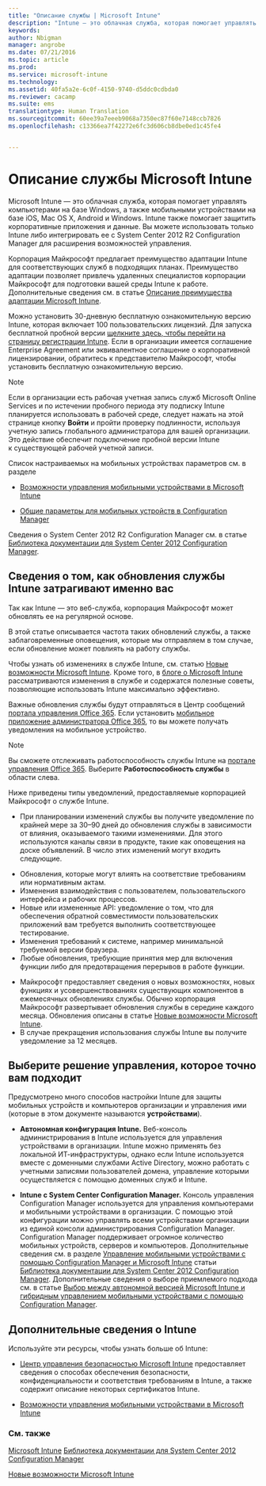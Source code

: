 ```yaml
---
title: "Описание службы | Microsoft Intune"
description: "Intune — это облачная служба, которая помогает управлять компьютерами с Windows, а также мобильными устройствами на базе iOS, Mac OS X, Android и Windows."
keywords: 
author: Nbigman
manager: angrobe
ms.date: 07/21/2016
ms.topic: article
ms.prod: 
ms.service: microsoft-intune
ms.technology: 
ms.assetid: 40fa5a2e-6c0f-4150-9740-d5ddc0cdbda0
ms.reviewer: cacamp
ms.suite: ems
translationtype: Human Translation
ms.sourcegitcommit: 60ee39a7eeeb9068a7350ec87f60e7148ccb7826
ms.openlocfilehash: c13366ea7f42272e6fc3d606cb8dbe0ed1c45fe4


---
```


# Описание службы Microsoft Intune

Microsoft Intune — это облачная служба, которая помогает управлять компьютерами на базе Windows, а также мобильными устройствами на базе iOS, Mac OS X, Android и Windows. Intune также помогает защитить корпоративные приложения и данные. Вы можете использовать только Intune либо интегрировать ее с System Center 2012 R2 Configuration Manager для расширения возможностей управления.

Корпорация Майкрософт предлагает преимущество адаптации Intune для соответствующих служб в подходящих планах. Преимущество адаптации позволяет привлечь удаленных специалистов корпорации Майкрософт для подготовки вашей среды Intune к работе. Дополнительные сведения см. в статье [Описание преимущества адаптации Microsoft Intune](http://go.microsoft.com/fwlink/?LinkId=619281).

Можно установить 30-дневную бесплатную ознакомительную версию Intune, которая включает 100 пользовательских лицензий. Для запуска бесплатной пробной версии [щелкните здесь, чтобы перейти на страницу регистрации Intune](http://www.microsoft.com/en-us/server-cloud/products/microsoft-intune/). Если в организации имеется соглашение Enterprise Agreement или эквивалентное соглашение о корпоративной лицензировании, обратитесь к представителю Майкрософт, чтобы установить бесплатную ознакомительную версию.

> [!NOTE]
> Если в организации есть рабочая учетная запись служб Microsoft Online Services и по истечении пробного периода эту подписку Intune планируется использовать в рабочей среде, следует нажать на этой странице кнопку **Войти** и пройти проверку подлинности, используя учетную запись глобального администратора для вашей организации. Это действие обеспечит подключение пробной версии Intune к существующей рабочей учетной записи.

Список настраиваемых на мобильных устройствах параметров см. в разделе

-   [Возможности управления мобильными устройствами в Microsoft Intune](/intune/get-started/mobile-device-management-capabilities-in-microsoft-intune)

-   [Общие параметры для мобильных устройств в Configuration Manager](https://technet.microsoft.com/library/dn376523.aspx)

Сведения о System Center 2012 R2 Configuration Manager см. в статье [Библиотека документации для System Center 2012 Configuration Manager](https://technet.microsoft.com/library/gg682041.aspx).

## Сведения о том, как обновления службы Intune затрагивают именно вас
Так как Intune — это веб-служба, корпорация Майкрософт может обновлять ее на регулярной основе.

В этой статье описывается частота таких обновлений службы, а также заблаговременные оповещения, которые мы отправляем в том случае, если обновление может повлиять на работу службы.

Чтобы узнать об изменениях в службе Intune, см. статью [Новые возможности Microsoft Intune](/intune/deploy-use/Whats-new-in-microsoft-intune.md). Кроме того, в [блоге о Microsoft Intune](http://blogs.technet.com/b/microsoftintune/) рассматриваются изменения в службе и содержатся полезные советы, позволяющие использовать Intune максимально эффективно.

Важные обновления службы будут отправляться в Центр сообщений [портала управления Office 365](https://portal.office.com/Admin/Default.aspx). Если установить [мобильное приложение администратора Office 365](https://support.office.com/article/Office-365-Admin-Mobile-App-e16f6421-2a1a-4142-bf9d-9846600a060a), то вы можете получать уведомления на мобильное устройство.

> [!NOTE]
> Вы сможете отслеживать работоспособность службы Intune на [портале управления Office 365](https://portal.office.com/Admin/Default.aspx). Выберите **Работоспособность службы** в области слева.  

Ниже приведены типы уведомлений, предоставляемые корпорацией Майкрософт о службе Intune.
-   При планировании изменений службы вы получите уведомление по крайней мере за 30–90 дней до обновления службы в зависимости от влияния, оказываемого такими изменениями. Для этого используются каналы связи в продукте, такие как оповещения на доске объявлений. В число этих изменений могут входить следующие.
* Обновления, которые могут влиять на соответствие требованиям или нормативным актам.
* Изменения взаимодействия с пользователем, пользовательского интерфейса и рабочих процессов.
* Новые или измененные API: уведомление о том, что для обеспечения обратной совместимости пользовательских приложений вам требуется выполнить соответствующее тестирование.
* Изменения требований к системе, например минимальной требуемой версии браузера.
* Любые обновления, требующие принятия мер для включения функции либо для предотвращения перерывов в работе функции.
-   Майкрософт предоставляет сведения о новых возможностях, новых функциях и усовершенствованиях существующих компонентов в ежемесячных обновлениях службы. Обычно корпорация Майкрософт развертывает обновления службы в середине каждого месяца. Обновления описаны в статье [Новые возможности Microsoft Intune](/intune/deploy-use/whats-new-in-microsoft-intune).
-   В случае прекращения использования службы Intune вы получите уведомление за 12 месяцев.

## Выберите решение управления, которое точно вам подходит
Предусмотрено много способов настройки Intune для защиты мобильных устройств и компьютеров организации и управления ими (которые в этом документе называются **устройствами**).

-   **Автономная конфигурация Intune.** Веб-консоль администрирования в Intune используется для управления устройствами в организации. Intune можно применять без локальной ИТ-инфраструктуры, однако если Intune используется вместе с доменными службами Active Directory, можно работать с учетными записями пользователей домена, управление которыми осуществляется с помощью доменных служб и Intune.

-   **Intune с System Center Configuration Manager.** Консоль управления Configuration Manager используется для управления компьютерами и мобильными устройствами в организации. С помощью этой конфигурации можно управлять всеми устройствами организации из единой консоли администрирования Configuration Manager. Configuration Manager поддерживает огромное количество мобильных устройств, серверов и компьютеров. Дополнительные сведения см. в разделе [Управление мобильными устройствами с помощью Configuration Manager и Microsoft Intune](http://go.microsoft.com/fwlink/?LinkID=271118) статьи [Библиотека документации для System Center 2012 Configuration Manager](https://technet.microsoft.com/library/gg682041.aspx).  Дополнительные сведения о выборе приемлемого подхода см. в статье [Выбор между автономной версией Microsoft Intune и гибридным управлением мобильными устройствами с помощью Configuration Manager](https://technet.microsoft.com/en-us/library/mt706478.aspx).


## Дополнительные сведения о Intune
Используйте эти ресурсы, чтобы узнать больше об Intune:

-   [Центр управления безопасностью Microsoft Intune](http://www.microsoft.com/en-us/server-cloud/products/intune-trust-center/) предоставляет сведения о способах обеспечения безопасности, конфиденциальности и соответствия требованиям в Intune, а также содержит описание некоторых сертификатов Intune.

-   [Возможности управления мобильными устройствами в Microsoft Intune](/intune/understand-explore/mobile-device-management-capabilities-in-microsoft-intune)

### См. также
[Microsoft Intune](https://docs.microsoft.com/intune/)
[Библиотека документации для System Center 2012 Configuration Manager](https://technet.microsoft.com/library/gg682041.aspx)

[Новые возможности Microsoft Intune](/intune/deploy-use/whats-new-in-microsoft-intune)



<!--HONumber=Jul16_HO4-->


